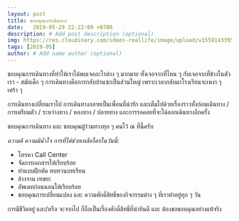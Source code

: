 ```yaml
---
layout: post
title: ขอบคุณการเดินทาง
date:   2019-05-29 22:22:09 +0700
description: # Add post description (optional)
img: https://res.cloudinary.com/sdees-reallife/image/upload/v1559143395/1559124815789.jpg # Add image post (optional)
tags: [2019-05]
author: # Add name author (optional)
---
```


ขอบคุณการเดินทางที่ทำให้เราได้พบเจออะไรต่าง ๆ มากมาย ทั้งเจอจากที่ไหน ๆ กับเจอจากที่ข้างในตัวเรา - สมัยเด็ก ๆ การเดินทางคือการกลับบ้านซะเป็นส่วนใหญ่ เพราะเวลากลับมาโรงเรียนจะเหงา ๆ เศร้า ๆ

การเดินทางเปลี่ยนเราไป การเดินทางกลายเป็นเพื่อนที่น่ารัก และเต็มไปด้วยเรื่องราวทั้งก่อนเดินทาง / การเตรียมตัว / ระหว่างทาง / หลงทาง / ปลายทาง และการรอคอยที่จะได้ออกเดินทางอีกครั้ง

ขอบคุณการเดินทาง และ ขอบคุณผู้ร่วมทางทุก ๆ คนไว้ ณ ที่นี้ครับ <i class="fa fa-child" style="color:plum"></i>

*ความดี ความมีน้ำใจ การที่ได้ช่วยเหลือใครในวันนี้*:
- โทรหา Call Center
- จัดการเอกสารให้เรียบร้อย
- ทำแบบฝึกหัด ทบทวนบทเรียน
- ล้างจาน เทขยะ
- อัพเดทก่อนนอนให้เรียบร้อย
- ขอบคุณการเปลี่ยนแปลง และ ความศักดิ์สิทธิ์ของกิจกรรมต่าง ๆ ที่เราทำอยู่ทุก ๆ วัน

การมีชีวิตอยู่ และ/หรือ จะจากไป ก็ถือเป็นเรื่องศักดิ์สิทธิ์ที่น่ายินดี และ ต้องขอขอบคุณอย่างแท้จริง
